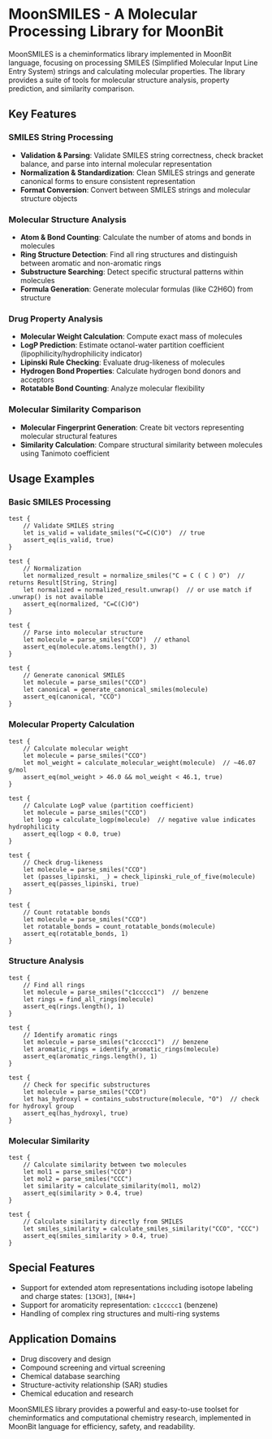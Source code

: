 # MoonSMILES - A Molecular Processing Library for MoonBit

MoonSMILES is a cheminformatics library implemented in MoonBit language, focusing on processing SMILES (Simplified Molecular Input Line Entry System) strings and calculating molecular properties. The library provides a suite of tools for molecular structure analysis, property prediction, and similarity comparison.

## Key Features

### SMILES String Processing
- **Validation & Parsing**: Validate SMILES string correctness, check bracket balance, and parse into internal molecular representation
- **Normalization & Standardization**: Clean SMILES strings and generate canonical forms to ensure consistent representation
- **Format Conversion**: Convert between SMILES strings and molecular structure objects

### Molecular Structure Analysis
- **Atom & Bond Counting**: Calculate the number of atoms and bonds in molecules
- **Ring Structure Detection**: Find all ring structures and distinguish between aromatic and non-aromatic rings
- **Substructure Searching**: Detect specific structural patterns within molecules
- **Formula Generation**: Generate molecular formulas (like C2H6O) from structure

### Drug Property Analysis
- **Molecular Weight Calculation**: Compute exact mass of molecules
- **LogP Prediction**: Estimate octanol-water partition coefficient (lipophilicity/hydrophilicity indicator)
- **Lipinski Rule Checking**: Evaluate drug-likeness of molecules
- **Hydrogen Bond Properties**: Calculate hydrogen bond donors and acceptors
- **Rotatable Bond Counting**: Analyze molecular flexibility

### Molecular Similarity Comparison
- **Molecular Fingerprint Generation**: Create bit vectors representing molecular structural features
- **Similarity Calculation**: Compare structural similarity between molecules using Tanimoto coefficient

## Usage Examples

### Basic SMILES Processing
```moonbit
test {
    // Validate SMILES string
    let is_valid = validate_smiles("C=C(C)O")  // true
    assert_eq(is_valid, true)
}
```

```moonbit
test {
    // Normalization
    let normalized_result = normalize_smiles("C = C ( C ) O")  // returns Result[String, String]
    let normalized = normalized_result.unwrap()  // or use match if .unwrap() is not available
    assert_eq(normalized, "C=C(C)O")
}
```

```moonbit
test {
    // Parse into molecular structure
    let molecule = parse_smiles("CCO")  // ethanol
    assert_eq(molecule.atoms.length(), 3)
}
```

```moonbit
test {
    // Generate canonical SMILES
    let molecule = parse_smiles("CCO")
    let canonical = generate_canonical_smiles(molecule)
    assert_eq(canonical, "CCO")
}
```

### Molecular Property Calculation
```moonbit
test {
    // Calculate molecular weight
    let molecule = parse_smiles("CCO")
    let mol_weight = calculate_molecular_weight(molecule)  // ~46.07 g/mol
    assert_eq(mol_weight > 46.0 && mol_weight < 46.1, true)
}
```

```moonbit
test {
    // Calculate LogP value (partition coefficient)
    let molecule = parse_smiles("CCO")
    let logp = calculate_logp(molecule)  // negative value indicates hydrophilicity
    assert_eq(logp < 0.0, true)
}
```

```moonbit
test {
    // Check drug-likeness
    let molecule = parse_smiles("CCO")
    let (passes_lipinski, _) = check_lipinski_rule_of_five(molecule)
    assert_eq(passes_lipinski, true)
}
```

```moonbit
test {
    // Count rotatable bonds
    let molecule = parse_smiles("CCO")
    let rotatable_bonds = count_rotatable_bonds(molecule)
    assert_eq(rotatable_bonds, 1)
}
```

### Structure Analysis
```moonbit
test {
    // Find all rings
    let molecule = parse_smiles("c1ccccc1")  // benzene
    let rings = find_all_rings(molecule)
    assert_eq(rings.length(), 1)
}
```

```moonbit
test {
    // Identify aromatic rings
    let molecule = parse_smiles("c1ccccc1")  // benzene
    let aromatic_rings = identify_aromatic_rings(molecule)
    assert_eq(aromatic_rings.length(), 1)
}
```

```moonbit
test {
    // Check for specific substructures
    let molecule = parse_smiles("CCO")
    let has_hydroxyl = contains_substructure(molecule, "O")  // check for hydroxyl group
    assert_eq(has_hydroxyl, true)
}
```

### Molecular Similarity
```moonbit
test {
    // Calculate similarity between two molecules
    let mol1 = parse_smiles("CCO")
    let mol2 = parse_smiles("CCC")
    let similarity = calculate_similarity(mol1, mol2)
    assert_eq(similarity > 0.4, true)
}
```

```moonbit
test {
    // Calculate similarity directly from SMILES
    let smiles_similarity = calculate_smiles_similarity("CCO", "CCC")
    assert_eq(smiles_similarity > 0.4, true)
}
```

## Special Features

- Support for extended atom representations including isotope labeling and charge states: `[13CH3]`, `[NH4+]`
- Support for aromaticity representation: `c1ccccc1` (benzene)
- Handling of complex ring structures and multi-ring systems

## Application Domains

- Drug discovery and design
- Compound screening and virtual screening
- Chemical database searching
- Structure-activity relationship (SAR) studies
- Chemical education and research

MoonSMILES library provides a powerful and easy-to-use toolset for cheminformatics and computational chemistry research, implemented in MoonBit language for efficiency, safety, and readability.
